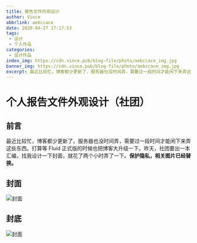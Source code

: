 ```yaml
---
title: 报告文件外观设计
author: Vince
abbrlink: aebccace
date: 2020-04-27 17:17:53
tags:
 - 设计
 - 个人作品
categories:
 - 设计作品
index_img: https://cdn.vince.pub/blog-file/photo/aebccace_img.jpg
banner_img: https://cdn.vince.pub/blog-file/photo/aebccace_img.jpg
excerpt: 最近比较忙，博客都少更新了，服务器也没时间弄，需要过一段时间才能闲下来弄这些东西。昨天，社团要出汇编，找我设计一下封面，就花了两个小时弄了一下。
---
```


# 个人报告文件外观设计（社团）

## 前言

最近比较忙，博客都少更新了，服务器也没时间弄，需要过一段时间才能闲下来弄这些东西。打算等 Fluid 正式版的时候也把博客大升级一下。昨天，社团要出一本汇编，找我设计一下封面，就花了两个小时弄了一下。**保护隐私，相关图片已经替换。**

## 封面

![封面](https://cdn.vince.pub/blog-file/photo/aebccace_1.png)

## 封底

![封面](https://cdn.vince.pub/blog-file/photo/aebccace_2.png)